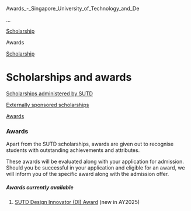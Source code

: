 Awards_-_Singapore_University_of_Technology_and_De



…

 [Scholarship](/admissions/undergraduate/scholarship) 

Awards

[Scholarship](https://www.sutd.edu.sg/admissions/undergraduate/scholarship)

Scholarships and awards
=======================

[Scholarships administered by SUTD](/admissions/undergraduate/scholarship/sutd-administered/#tabs)

[Externally sponsored scholarships](/admissions/undergraduate/scholarship/external-sponsored/#tabs)

[Awards](/admissions/undergraduate/scholarship/awards/#tabs)

### Awards

Apart from the SUTD scholarships, awards are given out to recognise students with outstanding achievements and attributes.

These awards will be evaluated along with your application for admission. Should you be successful in your application and eligible for an award, we will inform you of the specific award along with the admission offer.

##### Awards currently available

1. [SUTD Design Innovator (DI) Award](/admissions/undergraduate/scholarship/awards/sutd-design-innovator-award/) (new in AY2025)

